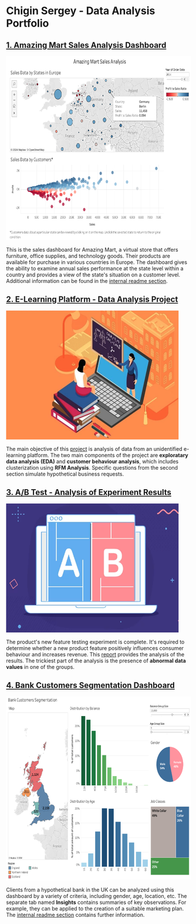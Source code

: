 # Chigin Sergey - Data Analysis Portfolio

## [1. Amazing Mart Sales Analysis Dashboard](https://public.tableau.com/app/profile/sergey6435/viz/AmazingMartSalesAnalysis_17166493804030/AmazingMartSalesAnalysis)
<img src="https://github.com/schigin/portfolio/blob/main/amazing_mart_sales/amazing_mart_sales_analysis_dash_screenshot.png" height="500" width="670"/>

This is the sales dashboard for Amazing Mart, a virtual store that offers furniture, office supplies, and technology goods. Their products are available for purchase in various countries in Europe. The dashboard gives the ability to examine annual sales performance at the state level within a country and provides a view of the state's situation on a customer level. Additional information can be found in the [internal readme section](https://github.com/schigin/portfolio/tree/main/amazing_mart_sales).

## [2. E-Learning Platform - Data Analysis Project](https://raw.githack.com/schigin/portfolio/main/e_learning/main.html)
<img src="https://github.com/schigin/portfolio/blob/main/e_learning/logo.png" height="350" width="470"/>

The main objective of this [project](https://github.com/schigin/portfolio/tree/main/e_learning) is analysis of data from an unidentified e-learning platform. The two main components of the project are **exploratary data analysis (EDA)** and **customer behaviour analysis**, which includes clusterization using **RFM Analysis**. Specific questions from the second section simulate hypothetical business requests.

## [3. A/B Test - Analysis of Experiment Results](https://raw.githack.com/schigin/portfolio/main/ab_test/main.html)
<img src="https://github.com/schigin/portfolio/blob/main/ab_test/logo.png" height="350" width="470"/>

The product's new feature testing experiment is complete. It's required to determine whether a new product feature positively influences consumer behaviour and increases revenue. This [report](https://github.com/schigin/portfolio/tree/main/ab_test) provides the analysis of the results. The trickiest part of the analysis is the presence of **abnormal data values** in one of the groups.

## [4. Bank Customers Segmentation Dashboard](https://public.tableau.com/app/profile/sergey6435/viz/BankCustomersSegmentation_17170962710330/CustomerSegmentation)
<img src="https://github.com/schigin/portfolio/blob/main/bank_customers_segmentation/dashboard_screenshot.png" height="500" width="670"/>

Clients from a hypothetical bank in the UK can be analyzed using this dashboard by a variety of criteria, including gender, age, location, etc. The separate tab named **Insights** contains summaries of key observations. For example, they can be applied to the creation of a suitable marketing plan. The [internal readme section](https://github.com/schigin/portfolio/tree/main/bank_customers_segmentation) contains further information.
